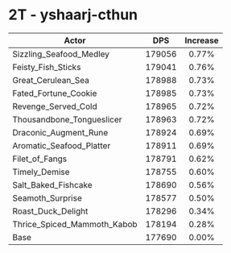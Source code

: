 # 2T - yshaarj-cthun
| Actor | DPS | Increase |
|---|:---:|:---:|
|Sizzling_Seafood_Medley|179056|0.77%|
|Feisty_Fish_Sticks|179041|0.76%|
|Great_Cerulean_Sea|178988|0.73%|
|Fated_Fortune_Cookie|178985|0.73%|
|Revenge_Served_Cold|178965|0.72%|
|Thousandbone_Tongueslicer|178963|0.72%|
|Draconic_Augment_Rune|178924|0.69%|
|Aromatic_Seafood_Platter|178911|0.69%|
|Filet_of_Fangs|178791|0.62%|
|Timely_Demise|178755|0.60%|
|Salt_Baked_Fishcake|178690|0.56%|
|Seamoth_Surprise|178577|0.50%|
|Roast_Duck_Delight|178296|0.34%|
|Thrice_Spiced_Mammoth_Kabob|178194|0.28%|
|Base|177690|0.00%|
